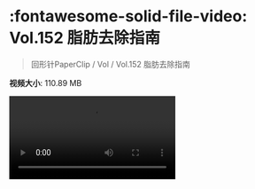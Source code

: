 # :fontawesome-solid-file-video: Vol.152 脂肪去除指南

> 回形针PaperClip / Vol / Vol.152 脂肪去除指南

**视频大小**: 110.89 MB

<div class="video"><video src="https://file.hsyhx.top/archive/回形针PaperClip/Vol/Vol.152 脂肪去除指南.mp4" controls preload>🤔 您的浏览器不支持 video 标签</video></div>